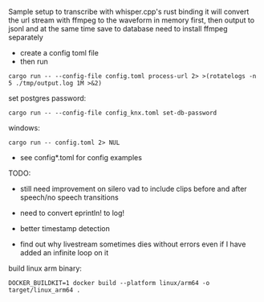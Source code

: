 Sample setup to transcribe with whisper.cpp's rust binding
it will convert the url stream with ffmpeg to the waveform in memory first, then output to jsonl and at the same time save to database
need to install ffmpeg separately

- create a config toml file
- then run
```
cargo run -- --config-file config.toml process-url 2> >(rotatelogs -n 5 ./tmp/output.log 1M >&2)
```

set postgres password:
```
cargo run -- --config-file config_knx.toml set-db-password
```

windows:
```
cargo run -- config.toml 2> NUL
```
- see config*.toml for config examples

TODO:

- still need improvement on silero vad to include clips before and after speech/no speech transitions

- need to convert eprintln! to log!

- better timestamp detection

- find out why livestream sometimes dies without errors even if I have added an infinite loop on it

build linux arm binary:

```
DOCKER_BUILDKIT=1 docker build --platform linux/arm64 -o target/linux_arm64 .
```


